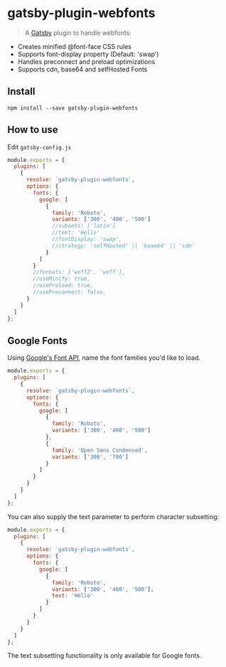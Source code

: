 # gatsby-plugin-webfonts

> A [Gatsby](https://github.com/gatsbyjs/gatsby) plugin to handle webfonts:

- Creates minified @font-face CSS rules
- Supports font-display property (Default: 'swap')
- Handles preconnect and preload optimizations
- Supports cdn, base64 and selfHosted Fonts

## Install

`npm install --save gatsby-plugin-webfonts`

## How to use

Edit `gatsby-config.js`

```javascript
module.exports = {
  plugins: [
    {
      resolve: `gatsby-plugin-webfonts`,
      options: {
        fonts: {
          google: [
            {
              family: 'Roboto',
              variants: ['300', '400', '500']
              //subsets: ['latin']
              //text: 'Hello'
              //fontDisplay: 'swap',
              //strategy: 'selfHosted' || 'base64' || 'cdn'
            }
          ]
        }
        //formats: ['woff2', 'woff'],
        //useMinify: true,
        //usePreload: true,
        //usePreconnect: false,
      }
    }
  ]
};
```

## Google Fonts

Using [Google's Font API](https://code.google.com/apis/webfonts/docs/getting_started.html), name the font families you'd like to load.

```javascript
module.exports = {
  plugins: [
    {
      resolve: `gatsby-plugin-webfonts`,
      options: {
        fonts: {
          google: [
            {
              family: 'Roboto',
              variants: ['300', '400', '500']
            },
            {
              family: 'Open Sans Condensed',
              variants: ['300', '700']
            }
          ]
        }
      }
    }
  ]
};
```

You can also supply the text parameter to perform character subsetting:

```javascript
module.exports = {
  plugins: [
    {
      resolve: `gatsby-plugin-webfonts`,
      options: {
        fonts: {
          google: [
            {
              family: 'Roboto',
              variants: ['300', '400', '500'],
              text: 'Hello'
            }
          ]
        }
      }
    }
  ]
};
```

The text subsetting functionality is only available for Google fonts.
